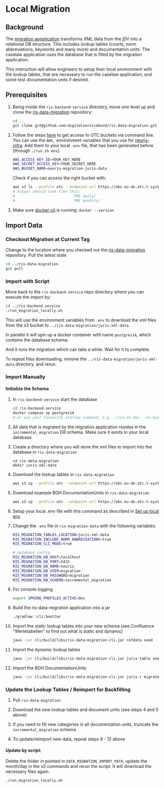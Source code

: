 # Local Migration

## Background

The [migration appplication](https://github.com/digitalservicebund/ris-data-migration) transforms XML data from the jDV into a relational DB structure. This includes lookup tables (courts, norm abbreviations, keywords and many more) and documentation units. The caselaw application uses the database that is filled by the migration application.

This instruction will allow engineers to setup their local environment with the lookup tables, that are necessary to run the caselaw application, and some test documentation units if desired.

## Prerequisites

1. Being inside the `ris-backend-service` directory, move one level up and clone the [ris-data-migration](https://github.com/digitalservicebund/ris-data-migration) repository:

   ```bash
   cd ..
   git clone git@github.com:digitalservicebund/ris-data-migration.git
   ```

2. Follow the steps [here](https://platform-docs.prod.ds4g.net/user-docs/how-to-guides/access-obs-via-aws-sdk/) to get access to OTC buckets via command line. You can use the `AWS_` environment variables that you use for [neuris-infra](https://github.com/digitalservicebund/neuris-infra). Add them to your local `.env` file, that has been generated before (through `./run.sh env`):

   ```bash
   AWS_ACCESS_KEY_ID=YOUR_KEY_HERE
   AWS_SECRET_ACCESS_KEY=YOUR_SECRET_HERE
   AWS_BUCKET_NAME=neuris-migration-juris-data
   ```

   Check if you can access the right bucket with:

   ```bash
   aws s3 ls --profile otc --endpoint-url https://obs.eu-de.otc.t-systems.com s3://neuris-migration-juris-data
   # output should look like this:
   #                           PRE daily/
   #                           PRE monthly/
   ```

3. Make sure [docker-cli](https://www.docker.com/) is running: `docker --version`

## Import Data

### Checkout Migration at Current Tag

Change to the location where you checked out the [ris-data-migration](https://github.com/digitalservicebund/ris-data-migration) repository. Pull the latest state

```bash
cd ../ris-data-migration
git pull
```

### Import with Script

Move back to the `ris-backend-service` repo directory where you can execute the import by:

```bash
cd ../ris-backend-service
./run_migration_locally.sh
```

This will use the environment variables from `.env` to download the xml files from the s3 bucket to `../ris-data-migration/juris-xml-data`.

In parallel it will spin up a docker container with name `postgres14`, which contains the database schema.

And it runs the migration which can take a while. Wait for it to complete.

To repeat files downloading, remove the `../ris-data-migration/juris-xml-data` directory, and rerun.

### Import Manually

#### Initialize the Schema

1. In `ris-backend-service` start the database

   ```bash
   cd ris-backend-service
   docker compose up postgres14
   # or use your favourite startup command, e.g. ./run.sh dev --no-backend
   ```

2. All data that is migrated by the migration application resides in the `incremental_migration` DB schema. Make sure it exists in your local database

3. Create a directory where you will store the xml files to import into the database
   in `ris-data-migration`

   ```
   cd ris-data-migration
   mkdir juris-xml-data
   ```

4. Download the lookup tables in `ris-data-migration`

   ```bash
   aws s3 cp --profile otc --endpoint-url https://obs.eu-de.otc.t-systems.com --recursive s3://neuris-migration-juris-data/monthly/2024/10/Tabellen ./juris-xml-data/Tabellen
   ```

5. Download example BGH DocumentationUnits in `ris-data-migration`

   ```bash
   aws s3 cp --profile otc --endpoint-url https://obs.eu-de.otc.t-systems.com --recursive s3://neuris-migration-juris-data/monthly/2024/05/BGH-juris/RSP/2022/ ./juris-xml-data/BGH-juris/RSP/2022/
   ```

6. Setup your local .env file with this command as described
   in [Set up local env](https://github.com/digitalservicebund/ris-data-migration#set-up-local-env)

7. Change the `.env` file in `ris-migration-data` with the following variables:

   ```bash
   RIS_MIGRATION_TABLES_LOCATION=juris-xml-data
   RIS_MIGRATION_INCLUDE_NORM_ABBREVIATIONS=true
   RIS_MIGRATION_CLI_MODE=true

   # database config
   RIS_MIGRATION_DB_HOST=localhost
   RIS_MIGRATION_DB_PORT=5432
   RIS_MIGRATION_DB_NAME=neuris
   RIS_MIGRATION_DB_USER=migration
   RIS_MIGRATION_DB_PASSWORD=migration
   RIS_MIGRATION_DB_SCHEMA=incremental_migration
   ```

8. For console logging

   ```bash
   export SPRING_PROFILES_ACTIVE=dev
   ```

9. Build the ris-data-migration application into a jar

   ```bash
   ./gradlew :cli:bootJar
   ```

10. Import the static lookup tables into your new schema (see Confluence "Wertetabellen" to find out
    what is static and dynamic)

    ```bash
    java -jar cli/build/libs/ris-data-migration-cli.jar refdata seed
    ```

11. Import the dynamic lookup tables

    ```bash
    java -jar cli/build/libs/ris-data-migration-cli.jar juris-table seed
    ```

12. Import the BGH DocumentationUnits

    ```bash
    java -jar cli/build/libs/ris-data-migration-cli.jar juris-r migrate -p juris-xml-data/
    ```

### Update the Lookup Tables / Reimport for Backfilling

1. Pull `ris-data-migration` 

2. Download the new lookup tables and document units (see steps 4 and 5 above)

3. If you need to fill new categories in all documentation units, truncate the `incremental_migration` schema

4. To update/reimport new data, repeat steps 9 - 12 above

#### Update by script:

Delete the folder in pointed in `DATA_MIGRATION_IMPORT_PATH`, update the month/day in the s3 commands and rerun the script. It will download the necessary files again.

```bash
./run_migration_locally.sh
```
